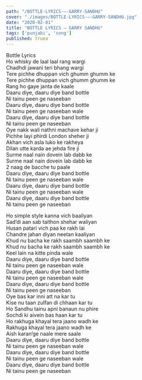 ```yaml
---
path: "/BOTTLE-LYRICS-–-GARRY-SANDHU"
cover: "./images/BOTTLE-LYRICS-–-GARRY-SANDHU.jpg"
date: "2020-02-01"
title: "BOTTLE LYRICS – GARRY SANDHU"
tags: ['punjabi', 'song']
published: truea
---
```

  
Bottle Lyrics  
Ho whisky de laal laal rang wargi  
Chadhdi jawani teri bhang wargi  
Tere pichhe dhuppan vich ghumm ghumm ke  
Tere pichhe dhuppan vich ghumm ghumm ke  
Rang ho gaye janta de kaale  
Daaru diye, daaru diye band bottle  
Ni tainu peen ge naseeban  
Daaru diye, daaru diye band bottle  
Ni tainu peen ge naseeban wale  
Daaru diye, daaru diye band bottle  
Ni tainu peen ge naseeban  
Oye nakk wali nathni machave kehar ji  
Pichhe layi phirdi London sheher ji  
Akhan vich asla luko ke rakheya  
Dilan utte karda ae jehda fire ji  
Surme naal nain dovein lab dabb ke  
Surme naal nain dovein lab dabb ke  
2 naag de bacche tu paale  
Daaru diye, daaru diye band bottle  
Ni tainu peen ge naseeban wale  
Daaru diye, daaru diye band bottle  
Ni tainu peen ge naseeban wale  
Daaru diye, daaru diye band bottle  
Ni tainu peen ge naseeban  
  
  
  
  
  
  
Ho simple style kanna vich baaliyan  
Sad’di aan sab taithon shehar waliyan  
Husan patari vich paa ke rakh lai  
Chandre jahan diyan neetan kaaliyan  
Khud nu bacha ke rakh saambh saambh ke  
Khud nu bacha ke rakh saambh saambh ke  
Keel lain na kitte pinda wale  
Daaru diye, daaru diye band bottle  
Ni tainu peen ge naseeban wale  
Daaru diye, daaru diye band bottle  
Ni tainu peen ge naseeban wale  
Daaru diye, daaru diye band bottle  
Ni tainu peen ge naseeban  
Oye bas kar inni att na kar tu  
Kise nu taan zulfan di chhaan kar tu  
Ho Sandhu tainu apni banaun nu phire  
Sochdi ki aivein bas haan kar tu  
Ho rakhuga khayal tera jaano wadh ke  
Rakhuga khayal tera jaano wadh ke  
Aish karan’ge naale mere saale  
Daaru diye, daaru diye band bottle  
Ni tainu peen ge naseeban wale  
Daaru diye, daaru diye band bottle  
Ni tainu peen ge naseeban wale  
Daaru diye, daaru diye band bottle  
Ni tainu peen ge naseeban  
